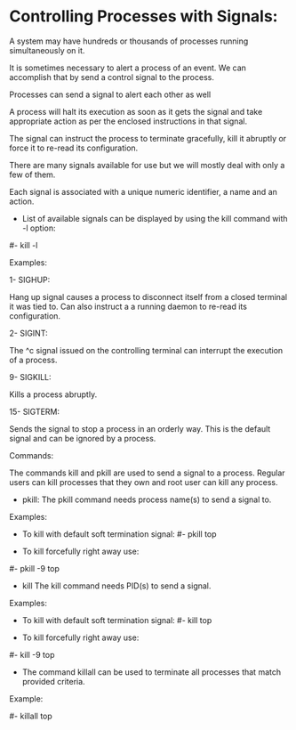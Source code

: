 # Controlling Processes with Signals: 

A system may have hundreds or thousands of processes
running simultaneously on it. 

It is sometimes necessary to alert a process of an 
event.
We can accomplish that by send a control signal to the
process.


Processes can send a signal to alert each other as well

A process will halt its execution as soon as it gets
the signal and take appropriate action as per the 
enclosed instructions in that signal.


The signal can instruct the process to terminate
gracefully, kill it abruptly or force it to re-read
its configuration.


There are many signals available for use but we will
mostly deal with only a few of them.


Each signal is associated with a unique numeric 
identifier, a name and an action.

- List of available signals can be displayed by using
the kill  command with -l option:

#- kill -l


Examples:

1- SIGHUP: 

Hang up signal causes a process to disconnect itself 
from a closed terminal it was tied to.
Can also instruct a a running daemon to re-read its
configuration.

2- SIGINT: 

The ^c signal issued on the controlling terminal can
interrupt the execution of a process.

9- SIGKILL: 

Kills a process abruptly.

15- SIGTERM: 

Sends the signal to stop a process in an orderly way.
This is the default signal and can be ignored by a 
process.



Commands:

The commands kill and pkill are used to send a signal
to a process. Regular users can kill processes that 
they own and root user can kill any process.


- pkill: 
The pkill command needs process name(s) to send a 
signal to.

Examples: 
- To kill with default soft termination signal: 
#- pkill top

- To kill forcefully right away use:

#- pkill -9 top


- kill
The kill command needs PID(s) to send a signal.

Examples:

- To kill with default soft termination signal: 
#- kill top

- To kill forcefully right away use:

#- kill -9 top


- The command killall can be used to terminate all
processes that match provided criteria.

Example: 

#- killall top




















